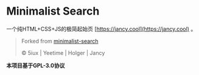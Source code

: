 # Minimalist Search

一个纯HTML+CSS+JS的极简起始页 [https://jancy.cool](https://jancy.cool) 。

> Forked from [minimalist-search](https://github.com/HolgerHuo/minimalist-search)
>
> ©️ 5iux | Yeetime | Holger | Jancy

**本项目基于GPL-3.0协议**

